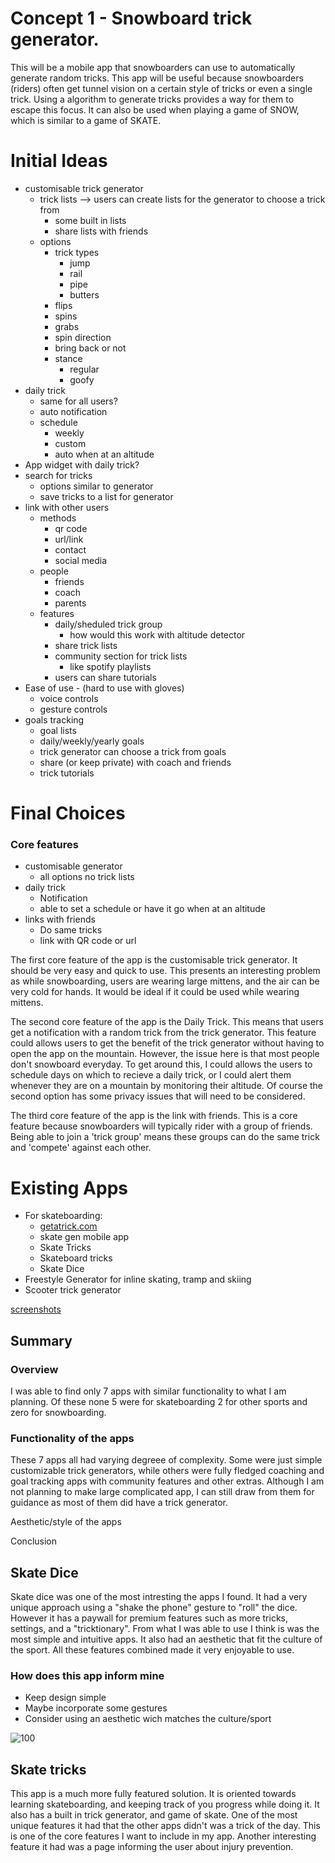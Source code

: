 # Concept 1 - Snowboard trick generator. 

This will be a mobile app that snowboarders can use to automatically generate random tricks. This app will be useful because snowboarders (riders) often get tunnel vision on a certain style of tricks or even a single trick. Using a algorithm to generate tricks provides a way for them to escape this focus. It can also be used when playing a game of SNOW, which is similar to a game of SKATE.

# Initial Ideas
- customisable trick generator
	- trick lists --> users can create lists for the generator to choose a trick from
		- some built in lists
		- share lists with friends
	- options
		- trick types
			- jump
			- rail
			- pipe
			- butters
		- flips
		- spins
		- grabs
		- spin direction
		- bring back or not
		- stance
			- regular
			- goofy
- daily trick
	- same for all users?
	- auto notification
	- schedule
		- weekly
		- custom
		- auto when at an altitude
- App widget with daily trick? 
- search for tricks
	- options similar to generator
	- save tricks to a list for generator
- link with other users
	- methods
		- qr code
		- url/link
		- contact
		- social media
	- people
		- friends
		- coach
		- parents
	- features
		- daily/sheduled trick group
			- how would this work with altitude detector
		- share trick lists
		- community section for trick lists
			- like spotify playlists
		- users can share tutorials
- Ease of use - (hard to use with gloves)
	- voice controls
	- gesture controls
- goals tracking
	- goal lists
	- daily/weekly/yearly goals
	- trick generator can choose a trick from goals
	- share (or keep private) with coach and friends
	- trick tutorials

# Final Choices
### Core features
- customisable generator
	- all options no trick lists
- daily trick
	- Notification
	- able to set a schedule or have it go when at an altitude
- links with friends
	- Do same tricks
	- link with QR code or url

The first core feature of the app is the customisable trick generator. It should be very easy and quick to use. This presents an interesting problem as while snowboarding, users are wearing large mittens, and the air can be very cold for hands. It would be ideal if it could be used while wearing mittens. 

The second core feature of the app is the Daily Trick. This means that users get a notification with a random trick from the trick generator. This feature could allows users to get the benefit of the trick generator without having to open the app on the mountain. However, the issue here is that most people don't snowboard everyday. To get around this, I could allows the users to schedule days on which to recieve a daily trick, or I could alert them whenever they are on a mountain by monitoring their altitude. Of course the second option has some privacy issues that will need to be considered.

The third core feature of the app is the link with friends. This is a core feature because snowboarders will typically rider with a group of friends. Being able to join a 'trick group' means these groups can do the same trick and 'compete' against each other.

# Existing Apps
- For skateboarding: 
	- [getatrick.com](https://getatrick.com)
	- skate gen mobile app
	- Skate Tricks
	- Skateboard tricks
	- Skate Dice
- Freestyle Generator for inline skating, tramp and skiing
- Scooter trick generator

[screenshots]()

## Summary
### Overview
I was able to find only 7 apps with similar functionality to what I am planning. Of these none 5 were for skateboarding 2 for other sports and zero for snowboarding. 

### Functionality of the apps
These 7 apps all had varying degreee of complexity. Some were just simple customizable trick generators, while others were fully fledged coaching and goal tracking apps with community features and other extras. Although I am not planning to make large complicated app, I can still draw from them for guidance as most of them did have a trick generator. 

Aesthetic/style of the apps


Conclusion


## Skate Dice
Skate dice was one of the most intresting the apps I found. It had a very unique approach using a "shake the phone" gesture to "roll" the dice. However it has a paywall for premium features such as more tricks, settings, and a "tricktionary".  From what I was able to use I think is was the most simple and intuitive apps. It also had an aesthetic that fit the culture of the sport. All these features combined made it very enjoyable to use. 

### How does this app inform mine
- Keep design simple
- Maybe incorporate some gestures
- Consider using an aesthetic wich matches the culture/sport

![100](Attachments/screenshots/skatedice/Screenshot_20220409-192630_Skate%20Dice.jpg)


## Skate tricks
This app is a much more fully featured solution. It is oriented towards learning skateboarding, and keeping track of you progress while doing it. It also has a built in trick generator, and game of skate. One of the most unique features it had that the other apps didn't was a trick of the day. This is one of the core features I want to include in my app. Another interesting feature it had was a page informing the user about injury prevention.